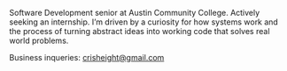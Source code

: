 Software Development senior at Austin Community College. Actively seeking an internship. I’m driven by a curiosity for how systems work and the process of turning abstract ideas into working code that solves real world problems.

Business inqueries: crisheight@gmail.com

<!---
Crisheight/Crisheight is a ✨ special ✨ repository because its `README.md` (this file) appears on your GitHub profile.
You can click the Preview link to take a look at your changes.
--->
